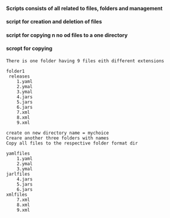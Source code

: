 #### Scripts consists of all related to files, folders and management

#### script for creation and deletion of files 

#### script for copying n no od files to a one directory 

#### scropt for copying 

```
There is one folder having 9 files eith different extensions

folder1
 releases
    1.yaml
    2.ymal
    3.ymal
    4.jars
    5.jars
    6.jars
    7.xml
    8.xml
    9.xml

create on new directory name = mychoice
Creare another three folders with names
Copy all files to the respective folder format dir

yamlfiles
    1.yaml
    2.ymal
    3.ymal
jarlfiles
    4.jars
    5.jars
    6.jars
xmlfiles
    7.xml
    8.xml
    9.xml
```
